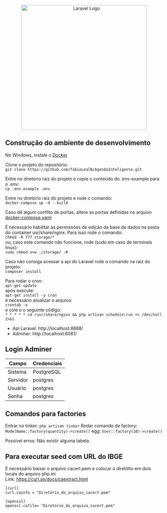 <p align="center"><a href="https://laravel.com" target="_blank"><img src="https://raw.githubusercontent.com/laravel/art/master/logo-lockup/5%20SVG/2%20CMYK/1%20Full%20Color/laravel-logolockup-cmyk-red.svg" width="400" alt="Laravel Logo"></a></p>

## Construção do ambiente de desenvolvimento

No Windows, instale o [Docker](https://www.docker.com/)

Clone o projeto do repositório:<br>
`git clone https://github.com/fabioLealN/AgendaInteligente.git`


Entre no diretório raiz do projeto e copie o conteúdo do .env-example para o .env:<br>
`cp .env.example .env`


Entre no diretório raiz do projeto e rode o comando:<br>
`docker-compose up -d --build`


Caso dê algum conflito de portas, altere as portas definidas no arquivo [docker-compose.yaml](./docker-compose.yaml)


É necessário habilitar as permissões de edição da base de dados na pasta do container usr/share/nginx. Para isso rode o comando:<br>
`chmod -R 777 storage/*`<br>
ou, caso este comando não funcione, rode (sudo em caso de terminais linux):<br>
`sudo chmod o+w ./storage/ -R`


Caso não consiga acessar a api do Laravel rode o comando na raiz do projeto:<br>
`composer install`

Para rodar o cron:<br>
`apt-get update`<br>
após execute:<br>
`apt-get install -y cron`<br>
é necessário atualizar o arquivo:<br>
`crontab -e`<br>
e cole o o seguinte código:<br>
`* * * * * cd /usr/share/nginx && php artisan schedule:run >> /dev/null 2>&1`<br>


- Api Laravel: http://localhost:8888/
- Adminer: http://localhost:8081/

## Login Adminer


| Campo | Credenciais |
| --- | --- |
| Sistema | PostgreSQL |
| Servidor | postgres |
| Usuário | postgres |
| Senha | postgres |

## Comandos para factories

Entrar no tinker: `php artisan tinker`
Rodar comando de factory: `ModelName::factory(quantity)->create()`
    egg: `User::factory(10)->create()`

Possível erros: Não existir alguma tabela

## Para executar seed com URL do IBGE

É necessário baixar o arquivo cacert.pem e colocar o diretótio em dois locais do arquivo php.ini<br>
Link: https://curl.se/docs/caextract.html
```
[curl]
curl.cainfo = "Diretório_do_arquivo_cacert.pem"

[openssl]
openssl.cafile= "Diretório_do_arquivo_cacert.pem"
```
